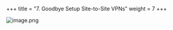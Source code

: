 +++
title = "7. Goodbye Setup Site-to-Site VPNs"
weight = 7
+++


![image.png](/images/008-viii-clean-it-up/39-157192-image.png)


